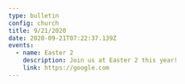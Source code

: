 ```yaml
---
type: bulletin
config: church
title: 9/21/2020
date: 2020-09-21T07:22:37.139Z
events:
  - name: Easter 2
    description: Join us at Easter 2 this year!
    link: https://google.com
---
```

